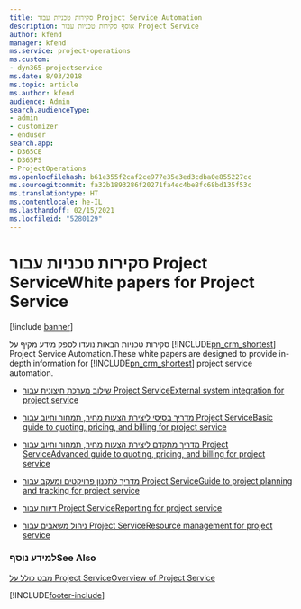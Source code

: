 ```yaml
---
title: סקירות טכניות עבור Project Service Automation
description: אוסף סקירות טכניות עבור Project Service
author: kfend
manager: kfend
ms.service: project-operations
ms.custom:
- dyn365-projectservice
ms.date: 8/03/2018
ms.topic: article
ms.author: kfend
audience: Admin
search.audienceType:
- admin
- customizer
- enduser
search.app:
- D365CE
- D365PS
- ProjectOperations
ms.openlocfilehash: b61e355f2caf2ce977e35e3ed3cdba0e855227cc
ms.sourcegitcommit: fa32b1893286f20271fa4ec4be8fc68bd135f53c
ms.translationtype: HT
ms.contentlocale: he-IL
ms.lasthandoff: 02/15/2021
ms.locfileid: "5280129"
---
```

# <a name="white-papers-for-project-service"></a><span data-ttu-id="0ee79-103">סקירות טכניות עבור Project Service</span><span class="sxs-lookup"><span data-stu-id="0ee79-103">White papers for Project Service</span></span>

[!include [banner](../includes/psa-now-project-operations.md)]

<span data-ttu-id="0ee79-104">סקירות טכניות הבאות נועדו לספק מידע מקיף על [!INCLUDE[pn_crm_shortest](../includes/pn-crm-shortest.md)] Project Service Automation.</span><span class="sxs-lookup"><span data-stu-id="0ee79-104">These white papers are designed to provide in-depth information for [!INCLUDE[pn_crm_shortest](../includes/pn-crm-shortest.md)] project service automation.</span></span>

-   [<span data-ttu-id="0ee79-105">שילוב מערכת חיצונית עבור Project Service</span><span class="sxs-lookup"><span data-stu-id="0ee79-105">External system integration for project service</span></span>](https://go.microsoft.com/fwlink/?LinkId=825445)

-   [<span data-ttu-id="0ee79-106">מדריך בסיסי ליצירת הצעות מחיר, תמחור וחיוב עבור Project Service</span><span class="sxs-lookup"><span data-stu-id="0ee79-106">Basic guide to quoting, pricing, and billing for project service</span></span>](https://go.microsoft.com/fwlink/?LinkId=825241)

-   [<span data-ttu-id="0ee79-107">מדריך מתקדם ליצירת הצעות מחיר, תמחור וחיוב עבור Project Service</span><span class="sxs-lookup"><span data-stu-id="0ee79-107">Advanced guide to quoting, pricing, and billing for project service</span></span>](https://go.microsoft.com/fwlink/?LinkId=825242)

-   [<span data-ttu-id="0ee79-108">מדריך לתכנון פרויקטים ומעקב עבור Project Service</span><span class="sxs-lookup"><span data-stu-id="0ee79-108">Guide to project planning and tracking for project service</span></span>](https://go.microsoft.com/fwlink/?LinkId=825243)

-   [<span data-ttu-id="0ee79-109">דיווח עבור Project Service</span><span class="sxs-lookup"><span data-stu-id="0ee79-109">Reporting for project service</span></span>](https://go.microsoft.com/fwlink/?LinkId=825446)

-   [<span data-ttu-id="0ee79-110">ניהול משאבים עבור Project Service</span><span class="sxs-lookup"><span data-stu-id="0ee79-110">Resource management for project service</span></span>](https://go.microsoft.com/fwlink/?LinkId=825244)

### <a name="see-also"></a><span data-ttu-id="0ee79-111">למידע נוסף</span><span class="sxs-lookup"><span data-stu-id="0ee79-111">See Also</span></span>
 [<span data-ttu-id="0ee79-112">מבט כולל על Project Service</span><span class="sxs-lookup"><span data-stu-id="0ee79-112">Overview of Project Service</span></span>](../psa/overview.md)


[!INCLUDE[footer-include](../includes/footer-banner.md)]
